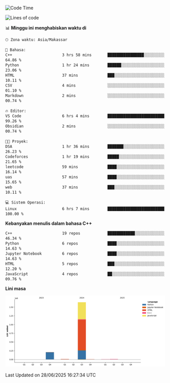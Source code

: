 <!--START_SECTION:waka-->
![Code Time](http://img.shields.io/badge/Code%20Time-292%20hrs%2032%20mins-blue)

![Lines of code](https://img.shields.io/badge/Sejak%20Hello%20World%20aku%20telah%20menulis-1.9%20million%20baris%20kode-blue)

📊 **Minggu ini menghabiskan waktu di** 

```text
🕑︎ Zona waktu: Asia/Makassar

💬 Bahasa: 
C++                      3 hrs 58 mins       ████████████████░░░░░░░░░   64.86 % 
Python                   1 hr 24 mins        ██████░░░░░░░░░░░░░░░░░░░   23.06 % 
HTML                     37 mins             ███░░░░░░░░░░░░░░░░░░░░░░   10.11 % 
CSV                      4 mins              ░░░░░░░░░░░░░░░░░░░░░░░░░   01.10 % 
Markdown                 2 mins              ░░░░░░░░░░░░░░░░░░░░░░░░░   00.74 % 

🔥 Editor: 
VS Code                  6 hrs 4 mins        █████████████████████████   99.26 % 
Obsidian                 2 mins              ░░░░░░░░░░░░░░░░░░░░░░░░░   00.74 % 

🐱‍💻 Proyek: 
DSA                      1 hr 36 mins        ███████░░░░░░░░░░░░░░░░░░   26.23 % 
Codeforces               1 hr 19 mins        █████░░░░░░░░░░░░░░░░░░░░   21.65 % 
leetcode                 59 mins             ████░░░░░░░░░░░░░░░░░░░░░   16.14 % 
uas                      57 mins             ████░░░░░░░░░░░░░░░░░░░░░   15.65 % 
web                      37 mins             ███░░░░░░░░░░░░░░░░░░░░░░   10.11 % 

💻 Sistem Operasi: 
Linux                    6 hrs 7 mins        █████████████████████████   100.00 % 
```

**Kebanyakan menulis dalam bahasa C++** 

```text
C++                      19 repos            ████████████░░░░░░░░░░░░░   46.34 % 
Python                   6 repos             ████░░░░░░░░░░░░░░░░░░░░░   14.63 % 
Jupyter Notebook         6 repos             ████░░░░░░░░░░░░░░░░░░░░░   14.63 % 
HTML                     5 repos             ███░░░░░░░░░░░░░░░░░░░░░░   12.20 % 
JavaScript               4 repos             ██░░░░░░░░░░░░░░░░░░░░░░░   09.76 % 
```



**Lini masa**

![Lines of Code chart](https://raw.githubusercontent.com/yusuf601/yusuf601/main/assets/bar_graph.png)


 Last Updated on 28/06/2025 16:27:34 UTC
<!--END_SECTION:waka-->

